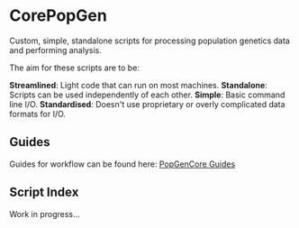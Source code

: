 # CorePopGen
 Custom, simple, standalone scripts for processing population genetics data and performing analysis.

 The aim for these scripts are to be:

**Streamlined**: Light code that can run on most machines.
**Standalone**: Scripts can be used independently of each other.
**Simple**: Basic command line I/O.
**Standardised**: Doesn't use proprietary or overly complicated data formats for I/O.

## Guides
Guides for workflow can be found here: [PopGenCore Guides](https://xavierbarton.com/guides/)

## Script Index
Work in progress...
 
